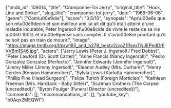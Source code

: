 {"tmdb_id": 109014, "title": "Cramponne-Toi Jerry", "original_title": "Hook, Line and Sinker", "slug_title": "cramponne-toi-jerry", "date": "1969-06-06", "genre": ["Com\u00e9die"], "score": "3.5/10", "synopsis": "Apr\u00e8s que son m\u00e9decin et son meilleur ami lui ait dit qu'il etait atteint d'une maladie incurable, Peter Ingersoll d\u00e9cide de vivre le reste de sa vie \u00e0 100% et d\u00e9pense sans compter. Il s'av\u00e8re pourtant qu'il ne soit pas en train de mourir.", "image": "https://image.tmdb.org/t/p/w185_and_h278_bestv2/coZ1IfsexTNJEPedDrFVVBm1S46.jpg", "actors": ["Jerry Lewis (Peter J. Ingersoll / Fred Dobbs)", "Peter Lawford (Dr. Scott Carter)", "Anne Francis (Nancy Ingersoll)", "Pedro Gonzalez Gonzalez (Perfecto)", "Jennifer Edwards (Jennifer Ingersoll)", "Jimmy Miller (Jimmy Ingersoll)", "Eleanor Audley (Mrs. Durham)", "Henry Corden (Kenyon Hammercher)", "Sylvia Lewis (Karlotta Hammercher)", "Phillip Pine (Head Surgeon)", "Felipe Turich (Foreign Mortician)", "Kathleen Freeman (Mrs. Hardtack - Baby Sitter)", "Scatman Crothers (The Corpse (uncredited))", "Byron Foulger (Funeral Director (uncredited))"], "comments": [], "recommandations_id": [], "youtube_key": "b0Aqx2MEQWI"}